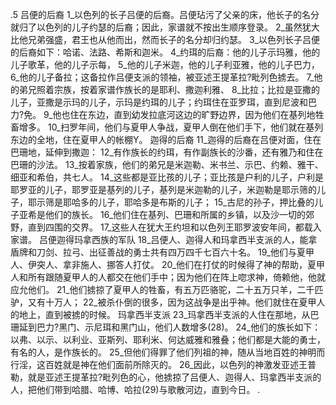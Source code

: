 .5 
吕便的后裔 
1_以色列的长子吕便的后裔。吕便玷污了父亲的床，他长子的名分就归了以色列的儿子约瑟的后裔；因此，家谱就不按出生顺序登录。 2_虽然犹大比他兄弟强盛，君王也从他而出，然而长子的名分却归约瑟。 3_以色列长子吕便的后裔如下：哈诺、法路、希斯和迦米。 4_约珥的后裔：他的儿子示玛雅，他的儿子歌革，他的儿子示每， 5_他的儿子米迦，他的儿子利亚雅，他的儿子巴力， 6_他的儿子备拉；这备拉作吕便支派的领袖，被亚述王提革拉?毗列色掳去。 7_他的弟兄照着宗族，按着家谱作族长的是耶利、撒迦利雅、 8_比拉；比拉是亚撒的儿子，亚撒是示玛的儿子，示玛是约珥的儿子；约珥住在亚罗珥，直到尼波和巴力?免。 9_他也住在东边，直到幼发拉底河这边的旷野边界，因为他们在基列地牲畜增多。 10_扫罗年间，他们与夏甲人争战，夏甲人倒在他们手下，他们就在基列东边的全地，住在夏甲人的帐棚Y。 
迦得的后裔 
11_迦得的后裔在吕便对面，住在巴珊地，延伸到撒迦： 12_有作族长的约珥，有作副族长的沙番，还有雅乃和住在巴珊的沙法。 13_按着家族，他们的弟兄是米迦勒、米书兰、示巴、约赖、雅干、细亚和希伯，共七人。 14_这些都是亚比孩的儿子；亚比孩是户利的儿子，户利是耶罗亚的儿子，耶罗亚是基列的儿子，基列是米迦勒的儿子，米迦勒是耶示筛的儿子，耶示筛是耶哈多的儿子，耶哈多是布斯的儿子； 15_古尼的孙子，押比叠的儿子亚希是他们的族长。 16_他们住在基列、巴珊和所属的乡镇，以及沙一切的郊野，直到四围的交界。 17_这些人在犹大王约坦和以色列王耶罗波安年间，都载入家谱。 
吕便迦得玛拿西族的军队 
18_吕便人、迦得人和玛拿西半支派的人，能拿盾牌和刀剑、拉弓、出征善战的勇士共有四万四千七百六十名。 19_他们与夏甲人、伊突人、拿非施人、挪答人打仗。 20_他们在打仗的时候得了神的帮助，夏甲人和所有跟随夏甲人的人都交在他们手中；因为他们在阵上唿求神，倚赖他，他就应允他们。 21_他们掳掠了夏甲人的牲畜，有五万匹骆驼，二十五万只羊，二千匹驴，又有十万人； 22_被杀仆倒的很多，因为这战争是出乎神。他们就住在夏甲人的地上，直到被掳的时候。 
玛拿西半支派 
23_玛拿西半支派的人住在那地，从巴珊延到巴力?黑门、示尼珥和黑门山，他们人数增多(28)。 24_他们的族长如下：以弗、以示、以利业、亚斯列、耶利米、何达威雅和雅叠；他们都是大能的勇士，有名的人，是作族长的。 25_但他们得罪了他们列祖的神，随从当地百姓的神明而行淫，这百姓就是神在他们面前所除灭的。 26_因此，以色列的神激发亚述王普勒，就是亚述王提革拉?毗列色的心，他掳掠了吕便人、迦得人、玛拿西半支派的人，把他们带到哈腊、哈博、哈拉(29)与歌散河边，直到今日。 
.